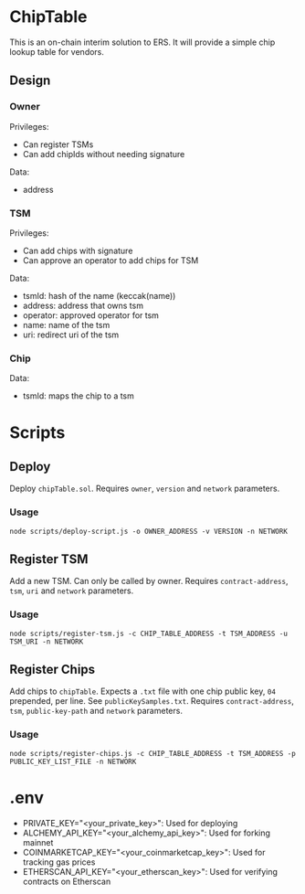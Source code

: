 # ChipTable
This is an on-chain interim solution to ERS. It will provide a simple chip lookup table for vendors. 

## Design
### Owner
Privileges:
- Can register TSMs
- Can add chipIds without needing signature

Data: 
- address

### TSM
Privileges:
- Can add chips with signature
- Can approve an operator to add chips for TSM

Data:
- tsmId: hash of the name (keccak(name))
- address: address that owns tsm
- operator: approved operator for tsm
- name: name of the tsm
- uri: redirect uri of the tsm

### Chip
Data: 
 - tsmId: maps the chip to a tsm

# Scripts
## Deploy
Deploy `chipTable.sol`. Requires `owner`, `version` and `network` parameters.

### Usage
`node scripts/deploy-script.js -o OWNER_ADDRESS -v VERSION -n NETWORK`

## Register TSM
Add a new TSM. Can only be called by owner. Requires `contract-address`, `tsm`, `uri` and `network` parameters.

### Usage
`node scripts/register-tsm.js -c CHIP_TABLE_ADDRESS -t TSM_ADDRESS -u TSM_URI -n NETWORK`

## Register Chips
Add chips to `chipTable`. Expects a `.txt` file with one chip public key, `04` prepended, per line. See `publicKeySamples.txt`. Requires `contract-address`, `tsm`, `public-key-path` and `network` parameters.

### Usage
`node scripts/register-chips.js -c CHIP_TABLE_ADDRESS -t TSM_ADDRESS -p PUBLIC_KEY_LIST_FILE -n NETWORK` 

# .env
- PRIVATE_KEY="<your_private_key>": Used for deploying
- ALCHEMY_API_KEY="<your_alchemy_api_key>": Used for forking mainnet
- COINMARKETCAP_KEY="<your_coinmarketcap_key>": Used for tracking gas prices
- ETHERSCAN_API_KEY="<your_etherscan_key>": Used for verifying contracts on Etherscan
